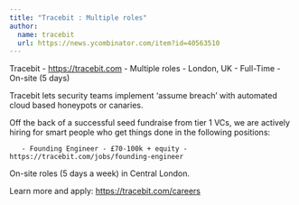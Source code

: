 ```yaml
---
title: "Tracebit : Multiple roles"
author:
  name: tracebit
  url: https://news.ycombinator.com/item?id=40563510
---
```

Tracebit - <a href="https:&#x2F;&#x2F;tracebit.com" rel="nofollow">https:&#x2F;&#x2F;tracebit.com</a> - Multiple roles - London, UK - Full-Time - On-site (5 days)

Tracebit lets security teams implement ‘assume breach’ with automated cloud based honeypots or canaries.

Off the back of a successful seed fundraise from tier 1 VCs, we are actively hiring for smart people who get things done in the following positions:

<pre><code>   - Founding Engineer - £70-100k + equity - https:&#x2F;&#x2F;tracebit.com&#x2F;jobs&#x2F;founding-engineer 
</code></pre>
On-site roles (5 days a week) in Central London.

Learn more and apply: <a href="https:&#x2F;&#x2F;tracebit.com&#x2F;careers" rel="nofollow">https:&#x2F;&#x2F;tracebit.com&#x2F;careers</a>
